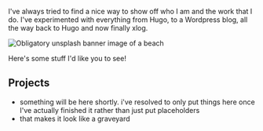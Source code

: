 I've always tried to find a nice way to show off who I am and the work that I do. I've experimented with everything from Hugo, to a Wordpress blog, all the way back to Hugo and now finally xlog.

![Obligatory unsplash banner image of a beach](/public/photos/beach.png)

Here's some stuff I'd like you to see!

## Projects
- something will be here shortly. i've resolved to only put things here once I've actually finished it rather than just put placeholders
- that makes it look like a graveyard